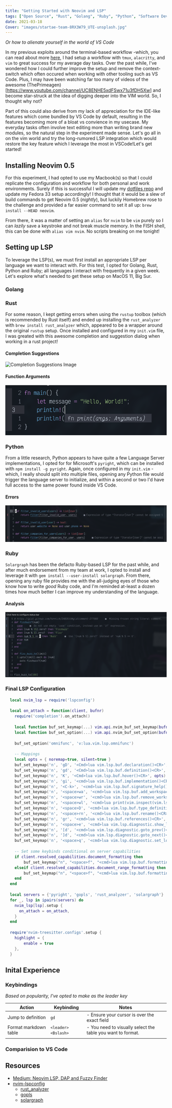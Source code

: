 ```yaml
---
title: "Getting Started with Neovim and LSP"
tags: ["Open Source", "Rust", "Golang", "Ruby", "Python", "Software Development", "Lessons", "Overview", "Linux"]
date: 2021-03-18
Cover: "images/startae-team-8RX3W79_UTE-unsplash.jpg"
---
```


_Or how to alienate yourself in the world of VS Code_

In my previous exploits around the terminal-based workflow -which, you can read about more [here](https://raygervais.dev/articles/2020/09/embracing-terminal-centric-workflows/), I had setup a workflow with `tmux`, `alacritty`, and `vim` to great success for my average day tasks. Over the past while, I've wondered how I could further improve the setup and remove the context-switch which often occured when working with other tooling such as VS Code. Plus, I may have been watching far too many of videos of the awesome (ThePrimeagen)[https://www.youtube.com/channel/UC8ENHE5xdFSwx71u3fDH5Xw] and become star-struck at the idea of digging deeper into the VIM world. So, I thought why not? 

Part of this could also derive from my lack of appreciation for the IDE-like features which come bundled by VS Code by default, resulting in the features becoming more of a bloat vs convience in my usecase. My everyday tasks often involve text editing more than writing brand new modules, so the natural step in the experiment made sense. Let's go all in on the vim world and try the long-rumored LSP integration which would restore the key feature which I leverage the most in VSCode!Let's get started! 

## Installing Neovim 0.5

For this experiment, I had opted to use my Macbook(s) so that I could replicate the configuration and workflow for both personal and work environments. Surely if this is successful I will update my [dotfiles repo](https://github.com/raygervais/dotfiles) and update my Fedora 33 setup accordingly! I thought that it would be a slew of build commands to get Neovim 0.5 (_nightly_), but luckily Homebrew rose to the challenge and provided a far easier command to set it all up: `brew install --HEAD neovim`.

From there, it was a matter of setting an `alias` for `nvim` to be `vim` purely so I can _lazily_ save a keystroke and not break muscle memory. In the FISH shell, this can be done with `alias vim nvim`. No scripts breaking on me tonight! 

## Setting up LSP

To leverage the LSP(s), we must first install an appropriate LSP per language we want to interact with. For this test, I opted for Golang, Rust, Python and Ruby; all languages I interact with frequently in a given week. Let's explore what's needed to get these setup on MacOS 11, Big Sur. 

### Golang

### Rust

For some reason, I kept getting errors when using the `rustup` toolbox (which is recommended by Rust itself) and ended up installing the `rust_analyzer` with `brew install rust_analyzer` which, appeared to be a wrapper around the original `rustup` setup. Once installed and configured in my `init.vim` file, I was greated with this awesome completion and suggestion dialog when working in a rust project! 

#### Completion Suggestions

![Completion Suggestions Image](./imges/RustSemantics.png)

#### Function Arguments

![Function Arguments Image](./images/RustFunctions.png)

### Python

From a little research, Python appears to have quite a few Language Server implementations, I opted for for Microsoft's `pyright`, which can be installed with `npm install -g pyright`. Again, once configured in my `init.vim` -which, I really should split into multiple files, opening any Python file would trigger the language server to initialize, and within a second or two I'd have full access to the same power found inside VS Code.

#### Errors

![Errors Analysis Image](./images/PythonErrorsAnalysis.png)

### Ruby

`Solargraph` has been the defacto Ruby-based LSP for the past while, and after much endorsement from my team at work, I opted to install and leverage it with `gem install --user-install solargraph`. From there, opening any ruby file provides me with the all-judging eyes of those who know how to write _good_ Ruby code, and I'm reminded at-least a dozen times how much better I can improve my understanding of the language.

#### Analysis

![Code Analysis](./images/RubySemantics.png)

### Final LSP Configuration

```lua
  local nvim_lsp = require('lspconfig')

  local on_attach = function(client, bufnr)
    require('completion').on_attach()

    local function buf_set_keymap(...) vim.api.nvim_buf_set_keymap(bufnr, ...) end
    local function buf_set_option(...) vim.api.nvim_buf_set_option(bufnr, ...) end

    buf_set_option('omnifunc', 'v:lua.vim.lsp.omnifunc')

    -- Mappings
    local opts = { noremap=true, silent=true }
    buf_set_keymap('n', 'gD', '<Cmd>lua vim.lsp.buf.declaration()<CR>', opts)
    buf_set_keymap('n', 'gd', '<Cmd>lua vim.lsp.buf.definition()<CR>', opts)
    buf_set_keymap('n', 'K', '<Cmd>lua vim.lsp.buf.hover()<CR>', opts)
    buf_set_keymap('n', 'gi', '<cmd>lua vim.lsp.buf.implementation()<CR>', opts)
    buf_set_keymap('n', '<C-k>', '<cmd>lua vim.lsp.buf.signature_help()<CR>', opts)
    buf_set_keymap('n', '<space>wa', '<cmd>lua vim.lsp.buf.add_workspace_folder()<CR>', opts)
    buf_set_keymap('n', '<space>wr', '<cmd>lua vim.lsp.buf.remove_workspace_folder()<CR>', opts)
    buf_set_keymap('n', '<space>wl', '<cmd>lua print(vim.inspect(vim.lsp.buf.list_workspace_folders()))<CR>', opts)
    buf_set_keymap('n', '<space>D', '<cmd>lua vim.lsp.buf.type_definition()<CR>', opts)
    buf_set_keymap('n', '<space>rn', '<cmd>lua vim.lsp.buf.rename()<CR>', opts)
    buf_set_keymap('n', 'gr', '<cmd>lua vim.lsp.buf.references()<CR>', opts)
    buf_set_keymap('n', '<space>e', '<cmd>lua vim.lsp.diagnostic.show_line_diagnostics()<CR>', opts)
    buf_set_keymap('n', '[d', '<cmd>lua vim.lsp.diagnostic.goto_prev()<CR>', opts)
    buf_set_keymap('n', ']d', '<cmd>lua vim.lsp.diagnostic.goto_next()<CR>', opts)
    buf_set_keymap('n', '<space>q', '<cmd>lua vim.lsp.diagnostic.set_loclist()<CR>', opts)

    -- Set some keybinds conditional on server capabilities
    if client.resolved_capabilities.document_formatting then
        buf_set_keymap("n", "<space>f", "<cmd>lua vim.lsp.buf.formatting()<CR>", opts)
    elseif client.resolved_capabilities.document_range_formatting then
        buf_set_keymap("n", "<space>f", "<cmd>lua vim.lsp.buf.formatting()<CR>", opts)
    end
  end

  local servers = {'pyright', 'gopls', 'rust_analyzer', 'solargraph'}
  for _, lsp in ipairs(servers) do
    nvim_lsp[lsp].setup {
      on_attach = on_attach,
    }
  end

  require'nvim-treesitter.configs'.setup {
    highlight = {
        enable = true
    },
  }
```

## Inital Experience

### Keybindings

_Based on popularity, I've opted to make <SPACE> as the leader key_

| Action                | Keybinding         | Notes                                                       |
| --------              | ------------       | -------                                                     |
| Jump to definition    | `gd`               | - Ensure your cursor is over the exact field                |
| Format markdown table | `<leader><Bslash>` | - You need to visually select the table you want to format. |
|                       |                    |                                                             |

### Comparision to VS Code

## Resources

- [Medium: Neovim LSP, DAP and Fuzzy Finder](https://medium.com/swlh/neovim-lsp-dap-and-fuzzy-finder-60337ef08060)
- [nvim-lspconfig](https://github.com/neovim/nvim-lspconfig#Keybindings-and-completion)
    - [rust_analyzer](https://github.com/neovim/nvim-lspconfig#Keybindings-and-completion)
    - [gopls](https://github.com/golang/tools/tree/master/gopls)
    - [solargraph](https://solargraph.org)
